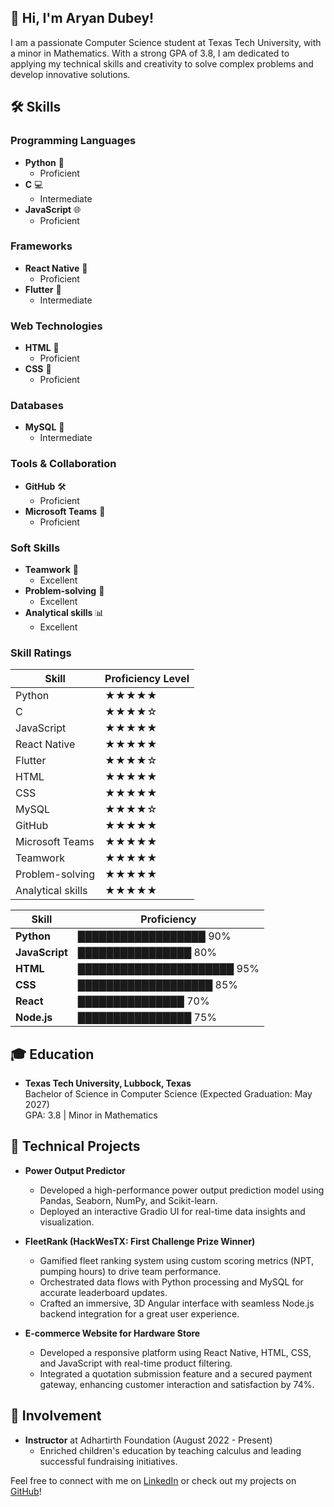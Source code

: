 ## 👋 Hi, I'm Aryan Dubey!

I am a passionate Computer Science student at Texas Tech University, with a minor in Mathematics. With a strong GPA of 3.8, I am dedicated to applying my technical skills and creativity to solve complex problems and develop innovative solutions.


## 🛠️ Skills

### Programming Languages
- **Python** 🐍
  - Proficient
- **C** 💻
  - Intermediate
- **JavaScript** 🌐
  - Proficient

### Frameworks
- **React Native** 📱
  - Proficient
- **Flutter** 🌈
  - Intermediate

### Web Technologies
- **HTML** 📄
  - Proficient
- **CSS** 🎨
  - Proficient

### Databases
- **MySQL** 💾
  - Intermediate

### Tools & Collaboration
- **GitHub** 🛠️
  - Proficient
- **Microsoft Teams** 💼
  - Proficient

### Soft Skills
- **Teamwork** 🤝
  - Excellent
- **Problem-solving** 🧩
  - Excellent
- **Analytical skills** 📊
  - Excellent

### Skill Ratings
| Skill                | Proficiency Level | 
|----------------------|-------------------| 
| Python               | ★★★★★              | 
| C                    | ★★★★☆             | 
| JavaScript           | ★★★★★              | 
| React Native         | ★★★★★              | 
| Flutter              | ★★★★☆             | 
| HTML                 | ★★★★★              | 
| CSS                  | ★★★★★              | 
| MySQL                | ★★★★☆             | 
| GitHub               | ★★★★★              | 
| Microsoft Teams      | ★★★★★              | 
| Teamwork             | ★★★★★              | 
| Problem-solving      | ★★★★★              | 
| Analytical skills    | ★★★★★              | 



| Skill           | Proficiency                |
|------------------|---------------------------|
| **Python**       | ██████████████████ 90%     |
| **JavaScript**   | ████████████████ 80%       |
| **HTML**         | ██████████████████████ 95% |
| **CSS**          | ███████████████████ 85%     |
| **React**        | ███████████████ 70%         |
| **Node.js**      | ████████████████ 75%        |


## 🎓 Education
- **Texas Tech University, Lubbock, Texas**  
  Bachelor of Science in Computer Science (Expected Graduation: May 2027)  
  GPA: 3.8 | Minor in Mathematics

## 🔧 Technical Projects
- **Power Output Predictor**
  - Developed a high-performance power output prediction model using Pandas, Seaborn, NumPy, and Scikit-learn.
  - Deployed an interactive Gradio UI for real-time data insights and visualization.

- **FleetRank (HackWesTX: First Challenge Prize Winner)**
  - Gamified fleet ranking system using custom scoring metrics (NPT, pumping hours) to drive team performance.
  - Orchestrated data flows with Python processing and MySQL for accurate leaderboard updates.
  - Crafted an immersive, 3D Angular interface with seamless Node.js backend integration for a great user experience.

- **E-commerce Website for Hardware Store**
  - Developed a responsive platform using React Native, HTML, CSS, and JavaScript with real-time product filtering.
  - Integrated a quotation submission feature and a secured payment gateway, enhancing customer interaction and satisfaction by 74%.

## 🌱 Involvement
- **Instructor** at Adhartirth Foundation (August 2022 - Present)
  - Enriched children's education by teaching calculus and leading successful fundraising initiatives.


Feel free to connect with me on [LinkedIn](https://www.linkedin.com/in/thisisaryandubey) or check out my projects on [GitHub](https://github.com/IamAryanDubey)!

<!--
**IamAryanDubey/IamAryanDubey** is a ✨ _special_ ✨ repository because its `README.md` (this file) appears on your GitHub profile.

Here are some ideas to get you started:

- 🔭 I’m currently working on ...
- 🌱 I’m currently learning ...
- 👯 I’m looking to collaborate on ...
- 🤔 I’m looking for help with ...
- 💬 Ask me about ...
- 📫 How to reach me: ...
- 😄 Pronouns: ...
- ⚡ Fun fact: ...
-->
